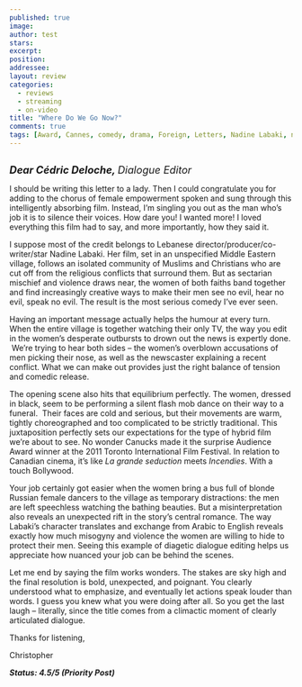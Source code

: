 ```yaml
---
published: true
image:
author: test 
stars: 
excerpt: 
position: 
addressee: 
layout: review
categories:
  - reviews
  - streaming
  - on-video
title: "Where Do We Go Now?"
comments: true
tags: [Award, Cannes, comedy, drama, Foreign, Letters, Nadine Labaki, netflix.ca, TIFF]
---
```

<div><p><span class="full-image-block ssNonEditable"><span><a href="/letters/2012/8/23/where-do-we-go-now.html"><img src="http://static.squarespace.com/static/5005f6bcc4aa41161b33e89e/5329cf1fe4b07c068ebf74de/5329cf1fe4b07c068ebf7620/1345732258043/Where%20Do%20We%20Go%20Now.jpg" alt="" /></a></span></span></p>
<p><span style="font-size:130%;"><em><strong>Dear C&eacute;dric Deloche, </strong>Dialogue Editor</em></span></p>
<p>I should be writing this letter to a lady. Then I could congratulate you for adding to the chorus of female empowerment spoken and sung through this intelligently absorbing film. Instead, I&rsquo;m singling you out as the man who&rsquo;s job it is to silence their voices. How dare you! I wanted more! I loved everything this film had to say, and more importantly, how they said it.</p>
<p>I suppose most of the credit belongs to Lebanese director/producer/co-writer/star Nadine Labaki. Her film, set in an unspecified Middle Eastern village, follows an isolated community of Muslims and Christians who are cut off from the religious conflicts that surround them. But as sectarian mischief and violence draws near, the women of both faiths band together and find increasingly creative ways to make their men see no evil, hear no evil, speak no evil. The result is the most serious comedy I&rsquo;ve ever seen.</p>
<p>Having an important message actually helps the humour at every turn. When the entire village is together watching their only TV, the way you edit in the women&rsquo;s desperate outbursts to drown out the news is expertly done. &nbsp;We&rsquo;re trying to hear both sides &ndash; the women&rsquo;s overblown accusations of men picking their nose, as well as the newscaster explaining a recent conflict. What we can make out provides just the right balance of tension and comedic release.</p>
<p>The opening scene also hits that equilibrium perfectly. The women, dressed in black, seem to be performing a silent flash mob dance on their way to a funeral.&nbsp; Their faces are cold and serious, but their movements are warm, tightly choreographed and too complicated to be strictly traditional. This juxtaposition perfectly sets our expectations for the type of hybrid film we&rsquo;re about to see. No wonder Canucks made it the surprise Audience Award winner at the 2011 Toronto International Film Festival. In relation to Canadian cinema, it&rsquo;s like <em>La grande seduction </em>meets <em>Incendies</em>. With a touch Bollywood.</p>
<p>Your job certainly got easier when the women bring a bus full of blonde Russian female dancers to the village as temporary distractions: the men are left speechless watching the bathing beauties. But a misinterpretation also reveals an unexpected rift in the story&rsquo;s central romance. The way Labaki&rsquo;s character translates and exchange from Arabic to English reveals exactly how much misogyny and violence the women are willing to hide to protect their men. Seeing this example of diagetic dialogue editing helps us appreciate how nuanced your job can be behind the scenes.</p>
<p>Let me end by saying the film works wonders. The stakes are sky high and the final resolution is bold, unexpected, and poignant. You clearly understood what to emphasize, and eventually let actions speak louder than words. I guess you knew what you were doing after all. So you get the last laugh &ndash; literally, since the title comes from a climactic moment of clearly articulated dialogue.</p>
<p>Thanks for listening,</p>
<p>Christopher</p>
<p><strong><em>Status: 4.5/5 (Priority Post)</em></strong></p></div>
